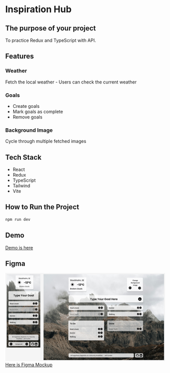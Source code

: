 # Inspiration Hub

## The purpose of your project

To practice Redux and TypeScript with API.

## Features

### Weather

Fetch the local weather - Users can check the current weather

### Goals

- Create goals
- Mark goals as complete
- Remove goals

### Background Image

Cycle through multiple fetched images

## Tech Stack

- React
- Redux
- TypeScript
- Tailwind
- Vite

## How to Run the Project

```bash
npm run dev
```

## Demo

[Demo is here](https://inspiration-hub-three.vercel.app)

## Figma

![screenshot](./src/assets/figma_mockup.png)
[Here is Figma Mockup](https://www.figma.com/design/FqOIghC8xOQT7G79WiBtGy/Inspiration-Hub?node-id=0-1&t=00c2HsxzJtL8hbx5-1)
